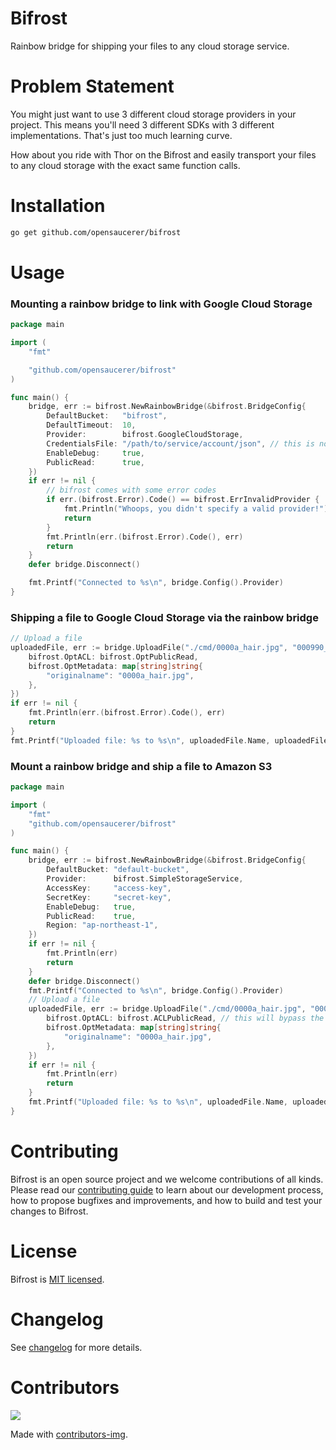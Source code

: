 # Bifrost

Rainbow bridge for shipping your files to any cloud storage service.

# Problem Statement

You might just want to use 3 different cloud storage providers in your project. This means you'll need 3 different SDKs with 3 different implementations. That's just too much learning curve.

How about you ride with Thor on the Bifrost and easily transport your files to any cloud storage with the exact same function calls.

# Installation

```bash
go get github.com/opensaucerer/bifrost
```

# Usage

### Mounting a rainbow bridge to link with Google Cloud Storage

```go
package main

import (
	"fmt"

	"github.com/opensaucerer/bifrost"
)

func main() {
	bridge, err := bifrost.NewRainbowBridge(&bifrost.BridgeConfig{
		DefaultBucket:   "bifrost",
		DefaultTimeout:  10,
		Provider:        bifrost.GoogleCloudStorage,
		CredentialsFile: "/path/to/service/account/json", // this is not required if you are using google's default credentials
		EnableDebug:     true,
		PublicRead:      true,
	})
	if err != nil {
		// bifrost comes with some error codes
		if err.(bifrost.Error).Code() == bifrost.ErrInvalidProvider {
			fmt.Println("Whoops, you didn't specify a valid provider!")
			return
		}
		fmt.Println(err.(bifrost.Error).Code(), err)
		return
	}
	defer bridge.Disconnect()

	fmt.Printf("Connected to %s\n", bridge.Config().Provider)
}
```

### Shipping a file to Google Cloud Storage via the rainbow bridge

```go
// Upload a file
uploadedFile, err := bridge.UploadFile("./cmd/0000a_hair.jpg", "000990_hair.jpg", map[string]interface{}{
	bifrost.OptACL: bifrost.OptPublicRead,
	bifrost.OptMetadata: map[string]string{
		"originalname": "0000a_hair.jpg",
	},
})
if err != nil {
	fmt.Println(err.(bifrost.Error).Code(), err)
	return
}
fmt.Printf("Uploaded file: %s to %s\n", uploadedFile.Name, uploadedFile.Preview)
```

### Mount a rainbow bridge and ship a file to Amazon S3

```go
package main

import (
	"fmt"
	"github.com/opensaucerer/bifrost"
)

func main() {
	bridge, err := bifrost.NewRainbowBridge(&bifrost.BridgeConfig{
		DefaultBucket: "default-bucket",
		Provider:      bifrost.SimpleStorageService,
		AccessKey:     "access-key",
		SecretKey:     "secret-key",
		EnableDebug:   true,
		PublicRead:    true,
		Region: "ap-northeast-1",
	})
	if err != nil {
		fmt.Println(err)
		return
	}
	defer bridge.Disconnect()
	fmt.Printf("Connected to %s\n", bridge.Config().Provider)
	// Upload a file
	uploadedFile, err := bridge.UploadFile("./cmd/0000a_hair.jpg", "0000000_hair.jpg", map[string]interface{}{
		bifrost.OptACL: bifrost.ACLPublicRead, // this will bypass the global public read setting defined in the bridge config
		bifrost.OptMetadata: map[string]string{
			"originalname": "0000a_hair.jpg",
		},
	})
	if err != nil {
		fmt.Println(err)
		return
	}
	fmt.Printf("Uploaded file: %s to %s\n", uploadedFile.Name, uploadedFile.Preview)
}

```

# Contributing

Bifrost is an open source project and we welcome contributions of all kinds. Please read our [contributing guide](./contributing.md) to learn about our development process, how to propose bugfixes and improvements, and how to build and test your changes to Bifrost.

# License

Bifrost is [MIT licensed](./LICENSE).

# Changelog

See [changelog](./changelog.md) for more details.

# Contributors

<a href = "https://github.com/Tanu-N-Prabhu/Python/graphs/contributors">
  <img src = "https://contrib.rocks/image?repo=opensaucerer/bifrost"/>
</a>

Made with [contributors-img](https://contrib.rocks).
